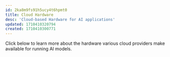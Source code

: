 ```yaml
---
id: 2ka8m9fs91h5ucy4t6hpmt0
title: Cloud Hardware
desc: 'Cloud-based Hardware for AI applications'
updated: 1710410320794
created: 1710410300771
---
```


Click below to learn more about the hardware various cloud providers make available for running AI models.


